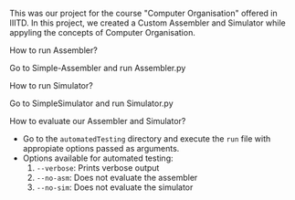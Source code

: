 This was our project for the course "Computer Organisation" offered in IIITD. In this project, we created a Custom Assembler and Simulator while appyling the concepts of Computer Organisation.

How to run Assembler?

Go to Simple-Assembler and run Assembler.py

How to run Simulator?

Go to SimpleSimulator and run Simulator.py

How to evaluate our Assembler and Simulator?
* Go to the `automatedTesting` directory and execute the `run` file with appropiate options passed as arguments.
* Options available for automated testing:
	1. `--verbose`: Prints verbose output
	2. `--no-asm`: Does not evaluate the assembler
	3. `--no-sim`: Does not evaluate the simulator
